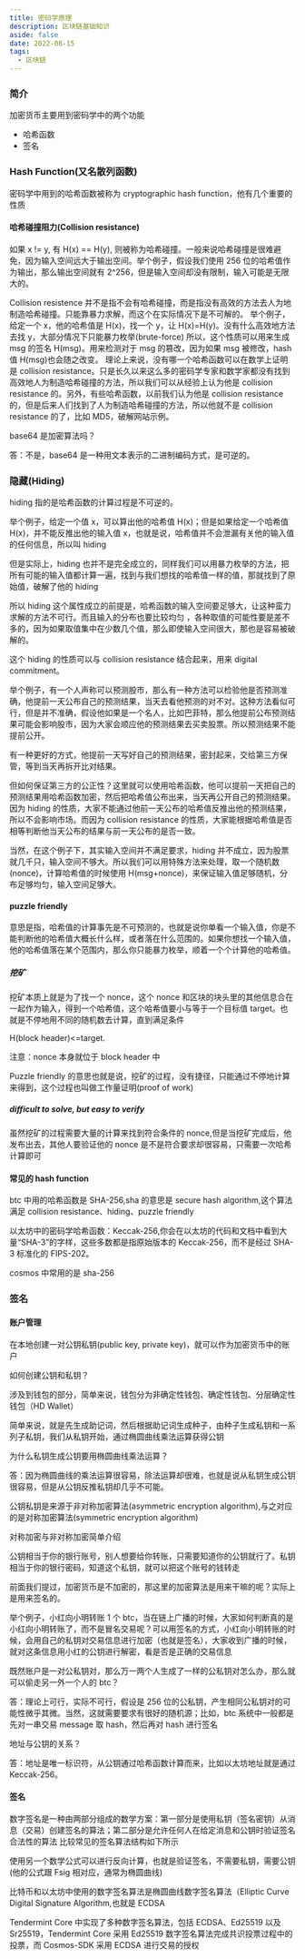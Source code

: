 ```yaml
---
title: 密码学原理
description: 区块链基础知识
aside: false
date: 2022-08-15
tags:
  - 区块链
---
```


### 简介

加密货币主要用到密码学中的两个功能

- 哈希函数
- 签名

### Hash Function(又名散列函数)

密码学中用到的哈希函数被称为 cryptographic hash function，他有几个重要的性质

#### 哈希碰撞阻力(Collision resistance)

如果 x != y, 有 H(x) == H(y), 则被称为哈希碰撞。一般来说哈希碰撞是很难避免，因为输入空间远大于输出空间。举个例子，假设我们使用 256 位的哈希值作为输出，那么输出空间就有 2^256，但是输入空间却没有限制，输入可能是无限大的。

Collision resistence 并不是指不会有哈希碰撞，而是指没有高效的方法去人为地制造哈希碰撞。只能靠暴力求解，而这个在实际情况下是不可解的。
举个例子，给定一个 x，他的哈希值是 H(x)，找一个 y，让 H(x)=H(y)。没有什么高效地方法去找 y，大部分情况下只能暴力枚举(brute-force)
所以，这个性质可以用来生成 msg 的签名 H(msg)。用来检测对于 msg 的篡改，因为如果 msg 被修改，hash 值 H(msg)也会随之改变。
理论上来说，没有哪一个哈希函数可以在数学上证明是 collision resistance。只是长久以来这么多的密码学专家和数学家都没有找到高效地人为制造哈希碰撞的方法，所以我们可以从经验上认为他是 collision resistance 的。另外，有些哈希函数，以前我们认为他是 collision resistance 的，但是后来人们找到了人为制造哈希碰撞的方法，所以他就不是 collision resistance 的了，比如 MD5，破解网站示例。

base64 是加密算法吗？

答：不是，base64 是一种用文本表示的二进制编码方式，是可逆的。

### 隐藏(Hiding)

hiding 指的是哈希函数的计算过程是不可逆的。

举个例子，给定一个值 x，可以算出他的哈希值 H(x)；但是如果给定一个哈希值 H(x)，并不能反推出他的输入值 x，也就是说，哈希值并不会泄漏有关他的输入值的任何信息，所以叫 hiding

但是实际上，hiding 也并不是完全成立的，同样我们可以用暴力枚举的方法，把所有可能的输入值都计算一遍，找到与我们想找的哈希值一样的值，那就找到了原始值，破解了他的 hiding

所以 hiding 这个属性成立的前提是，哈希函数的输入空间要足够大，让这种蛮力求解的方法不可行。而且输入的分布也要比较均匀 ，各种取值的可能性要是差不多的，因为如果取值集中在少数几个值，那么即使输入空间很大，那也是容易被破解的。

这个 hiding 的性质可以与 collision resistance 结合起来，用来 digital commitment。

举个例子，有一个人声称可以预测股市，那么有一种方法可以检验他是否预测准确，他提前一天公布自己的预测结果，当天去看他预测的对不对。这种方法看似可行，但是并不准确，假设他如果是一个名人，比如巴菲特，那么他提前公布预测结果可能会影响股市，因为大家会顺应他的预测结果去买卖股票。所以预测结果不能提前公开。

有一种更好的方式，他提前一天写好自己的预测结果，密封起来，交给第三方保管，等到当天再拆开比对结果。

但如何保证第三方的公正性？这里就可以使用哈希函数，他可以提前一天把自己的预测结果用哈希函数加密，然后把哈希值公布出来，当天再公开自己的预测结果。因为 hiding 的性质，大家不能通过他前一天公布的哈希值反推出他的预测结果，所以不会影响市场。而因为 collision resistance 的性质，大家能根据哈希值是否相等判断他当天公布的结果与前一天公布的是否一致。

当然，在这个例子下，其实输入空间并不满足要求，hiding 并不成立，因为股票就几千只，输入空间不够大。所以我们可以用特殊方法来处理，取一个随机数(nonce)，计算哈希值的时候使用 H(msg+nonce)，来保证输入值足够随机，分布足够均匀，输入空间足够大。

#### puzzle friendly

意思是指，哈希值的计算事先是不可预测的，也就是说你单看一个输入值，你是不能判断他的哈希值大概长什么样，或者落在什么范围的。如果你想找一个输入值，他的哈希值落在某个范围内，那么你只能暴力枚举，顺着一个个计算他的哈希值。

##### 挖矿

挖矿本质上就是为了找一个 nonce，这个 nonce 和区块的块头里的其他信息合在一起作为输入，得到一个哈希值，这个哈希值要小与等于一个目标值 target。也就是不停地用不同的随机数去计算，直到满足条件

H(block header)<=target.

注意：nonce 本身就位于 block header 中

Puzzle friendly 的意思也就是说，挖矿的过程，没有捷径，只能通过不停地计算来得到，这个过程也叫做工作量证明(proof of work)

##### difficult to solve, but easy to verify

虽然挖矿的过程需要大量的计算来找到符合条件的 nonce,但是当挖矿完成后，他发布出去，其他人要验证他的 nonce 是不是符合要求却很容易，只需要一次哈希计算即可

#### 常见的 hash function

btc 中用的哈希函数是 SHA-256,sha 的意思是 secure hash algorithm,这个算法满足 collision resistance、hiding、puzzle friendly

以太坊中的密码学哈希函数：Keccak-256,你会在以太坊的代码和文档中看到大量“SHA-3”的字样，这些多数都是指原始版本的 Keccak-256，而不是经过 SHA-3 标准化的 FIPS-202。

cosmos 中常用的是 sha-256

### 签名

#### 账户管理

在本地创建一对公钥私钥(public key, private key)，就可以作为加密货币中的账户

如何创建公钥和私钥？

涉及到钱包的部分，简单来说，钱包分为非确定性钱包、确定性钱包、分层确定性钱包（HD Wallet）

简单来说，就是先生成助记词，然后根据助记词生成种子，由种子生成私钥和一系列子私钥，我们从私钥开始，通过椭圆曲线乘法运算获得公钥

为什么私钥生成公钥要用椭圆曲线乘法运算？

答：因为椭圆曲线的乘法运算很容易，除法运算却很难，也就是说从私钥生成公钥很容易，但是从公钥反推私钥却几乎不可能。

公钥私钥是来源于非对称加密算法(asymmetric encryption algorithm),与之对应的是对称加密算法(symmetric encryption algorithm)

对称加密与非对称加密简单介绍

公钥相当于你的银行账号，别人想要给你转账，只需要知道你的公钥就行了。私钥相当于你的银行密码，知道这个私钥，就可以把这个账号的钱转走

前面我们提过，加密货币是不加密的，那这里的加密算法是用来干嘛的呢？实际上是用来签名的。

举个例子，小红向小明转账 1 个 btc，当在链上广播的时候，大家如何判断真的是小红向小明转账了，而不是冒名交易呢？可以用签名的方式，小红向小明转账的时候，会用自己的私钥对交易信息进行加密（也就是签名），大家收到广播的时候，就对这条信息用小红的公钥进行解密，看是否是正确的交易信息

既然账户是一对公私钥对，那么万一两个人生成了一样的公私钥对怎么办，那么就可以偷走另一外一个人的 btc？

答：理论上可行，实际不可行，假设是 256 位的公私钥，产生相同公私钥对的可能性微乎其微。当然，这就需要要求有很好的随机源；比如，btc 系统中一般都是先对一串交易 message 取 hash，然后再对 hash 进行签名

地址与公钥的关系？

答：地址是唯一标识符，从公钥通过哈希函数计算而来，比如以太坊地址就是通过 Keccak-256。

#### 签名

数字签名是一种由两部分组成的数学方案：第一部分是使用私钥（签名密钥）从消息（交易）创建签名的算法；第二部分是允许任何人在给定消息和公钥时验证签名合法性的算法
比较常见的签名算法结构如下所示

使用另一个数学公式可以进行反向计算，也就是验证签名，不需要私钥，需要公钥(他的公式跟 Fsig 相对应，通常为椭圆曲线)

比特币和以太坊中使用的数字签名算法是椭圆曲线数字签名算法（Elliptic Curve Digital Signature Algorithm,也就是 ECDSA

Tendermint Core 中实现了多种数字签名算法，包括 ECDSA、Ed25519 以及 Sr25519，Tendermint Core 采用 Ed25519 数字签名算法完成共识投票过程中的投票，而 Cosmos-SDK 采用 ECDSA 进行交易的授权
